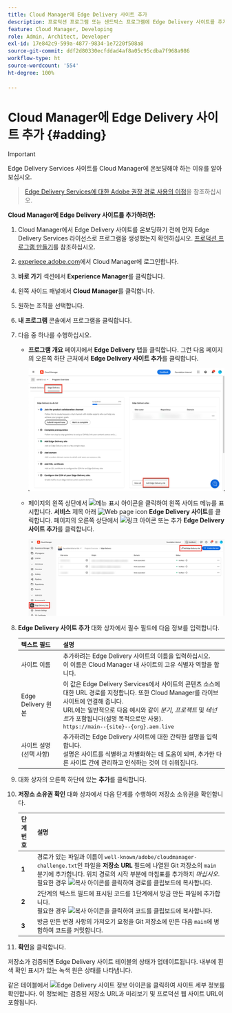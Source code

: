 ```yaml
---
title: Cloud Manager에 Edge Delivery 사이트 추가
description: 프로덕션 프로그램 또는 샌드박스 프로그램에 Edge Delivery 사이트를 추가하는 방법을 알아보십시오.
feature: Cloud Manager, Developing
role: Admin, Architect, Developer
exl-id: 17e842c9-599a-4877-9834-1e7220f508a8
source-git-commit: ddf2d80330ecfddad4af8a05c95cdba7f968a986
workflow-type: ht
source-wordcount: '554'
ht-degree: 100%

---
```


# Cloud Manager에 Edge Delivery 사이트 추가 {#adding}

>[!IMPORTANT]
>
>Edge Delivery Services 사이트를 Cloud Manager에 온보딩해야 하는 이유를 알아보십시오.
>>[Edge Delivery Services에 대한 Adobe 권장 경로 사용의 이점](/help/implementing/cloud-manager/edge-delivery/introduction-to-edge-delivery-services.md#recommended-path-eds)을 참조하십시오.

**Cloud Manager에 Edge Delivery 사이트를 추가하려면:**

1. Cloud Manager에서 Edge Delivery 사이트를 온보딩하기 전에 먼저 Edge Delivery Services 라이선스로 프로그램을 생성했는지 확인하십시오.
[프로덕션 프로그램 만들기](/help/implementing/cloud-manager/getting-access-to-aem-in-cloud/creating-production-programs.md)를 참조하십시오.
1. [experiece.adobe.com](https://experience.adobe.com)에서 Cloud Manager에 로그인합니다.
1. **바로 가기** 섹션에서 **Experience Manager**&#x200B;를 클릭합니다.
1. 왼쪽 사이드 패널에서 **Cloud Manager**&#x200B;를 클릭합니다.
1. 원하는 조직을 선택합니다.
1. **내 프로그램** 콘솔에서 프로그램을 클릭합니다.
1. 다음 중 하나를 수행하십시오.

   * **프로그램 개요** 페이지에서 **Edge Delivery** 탭을 클릭합니다. 그런 다음 페이지의 오른쪽 하단 근처에서 **Edge Delivery 사이트 추가**&#x200B;를 클릭합니다.

     ![Edge Delivery 탭에서 Edge Delivery 사이트 추가](/help/implementing/cloud-manager/assets/cm-eds-add1.png)

   * 페이지의 왼쪽 상단에서 ![메뉴 표시 아이콘](https://spectrum.adobe.com/static/icons/workflow_18/Smock_ShowMenu_18_N.svg)을 클릭하여 왼쪽 사이드 메뉴를 표시합니다.
**서비스** 제목 아래 ![Web page icon](https://spectrum.adobe.com/static/icons/workflow_18/Smock_WebPages_18_N.svg) **Edge Delivery 사이트**를 클릭합니다.
페이지의 오른쪽 상단에서 ![링크 아이콘 또는 추가](https://spectrum.adobe.com/static/icons/workflow_18/Smock_Link_18_N.svg) **Edge Delivery 사이트 추가**&#x200B;를 클릭합니다.

     ![Edge Delivery 사이트 버튼에서 Edge Delivery 사이트 추가](/help/implementing/cloud-manager/assets/cm-eds-add2.png)

1. **Edge Delivery 사이트 추가** 대화 상자에서 필수 필드에 다음 정보를 입력합니다.

   | 텍스트 필드 | 설명 |
   | - | --- |
   | 사이트 이름 | 추가하려는 Edge Delivery 사이트의 이름을 입력하십시오.<br>이 이름은 Cloud Manager 내 사이트의 고유 식별자 역할을 합니다. |
   | Edge Delivery 원본 | 이 값은 Edge Delivery Services에서 사이트의 콘텐츠 소스에 대한 URL 경로를 지정합니다. 또한 Cloud Manager를 라이브 사이트에 연결해 줍니다.<br>URL에는 일반적으로 다음 예시와 같이 *분기*, *프로젝트* 및 *테넌트*&#x200B;가 포함됩니다(설명 목적으로만 사용).<br>`https://main--{site}--{org}.aem.live` |
   | 사이트 설명 (선택 사항) | 추가하려는 Edge Delivery 사이트에 대한 간략한 설명을 입력합니다.<br>설명은 사이트를 식별하고 차별화하는 데 도움이 되며, 추가한 다른 사이트 간에 관리하고 인식하는 것이 더 쉬워집니다. |

1. 대화 상자의 오른쪽 하단에 있는 **추가**&#x200B;를 클릭합니다.

1. **저장소 소유권 확인** 대화 상자에서 다음 단계를 수행하여 저장소 소유권을 확인합니다.

   | 단계 번호 | 설명 |
   | - | - |
   | **1** | 경로가 있는 파일과 이름이 `well-known/adobe/cloudmanager-challenge.txt`인 파일을 **저장소 URL** 필드에 나열된 Git 저장소의 `main` 분기에 추가합니다. 위치 경로의 시작 부분에 마침표를 추가하지 *마십시오*.<br>필요한 경우 ![복사 아이콘](https://spectrum.adobe.com/static/icons/workflow_18/Smock_Copy_18_N.svg)를 클릭하여 경로를 클립보드에 복사합니다. |
   | **2** | 2단계의 텍스트 필드에 표시된 코드를 1단계에서 방금 만든 파일에 추가합니다.<br>필요한 경우 ![복사 아이콘](https://spectrum.adobe.com/static/icons/workflow_18/Smock_Copy_18_N.svg)을 클릭하여 코드를 클립보드에 복사합니다. |
   | **3** | 방금 만든 변경 사항의 가져오기 요청을 Git 저장소에 만든 다음 `main`에 병합하여 코드를 커밋합니다. |

1. **확인**&#x200B;을 클릭합니다.

저장소가 검증되면 Edge Delivery 사이트 테이블의 상태가 업데이트됩니다. 내부에 흰색 확인 표시가 있는 녹색 원은 상태를 나타냅니다.

같은 테이블에서 ![Edge Delivery 사이트 정보 아이콘](https://spectrum.adobe.com/static/icons/workflow_18/Smock_InfoOutline_18_N.svg)을 클릭하여 사이트 세부 정보를 확인합니다. 이 정보에는 검증된 저장소 URL과 미리보기 및 프로덕션 웹 사이트 URL이 포함됩니다.
